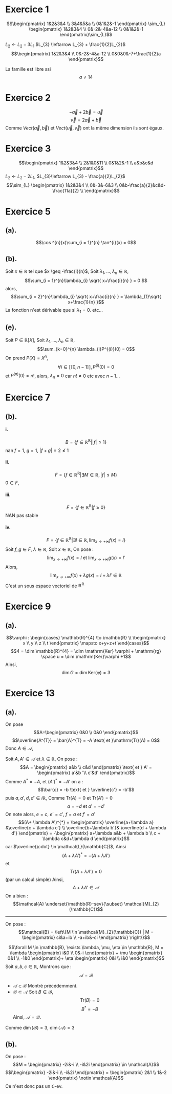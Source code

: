 # Exercice 1
$$\begin{pmatrix}
1&2&3&4 \\
3&4&5&a \\
0&1&2&-1
\end{pmatrix} \sim_{L} \begin{pmatrix}
1&2&3&4 \\
0&-2&-4&a-12 \\
0&1&2&-1
\end{pmatrix}\sim_{L}$$

$L_{2}\leftarrow L_{2} -3L_{1}$
$L_{3} \leftarrow L_{3} + \frac{1}{2}L_{2}$
$$\begin{pmatrix}
1&2&3&4 \\
0&-2&-4&a-12 \\
0&0&0&-7+\frac{1}{2}a
\end{pmatrix}$$

La famille est libre ssi
$$a \neq 14$$

# Exercice 2
$$-\vec{a} + 2\vec{b} = \vec{u}$$
$$\vec{v} = 2\vec{a} + \vec{b}$$
Comme $Vect(\vec{a}, \vec{b})$ et $Vect(\vec{u}, \vec{v})$ ont la même dimension ils sont égaux.

# Exercice 3
$$\begin{pmatrix}
1&2&3&4 \\
2&1&0&11 \\
0&1&2&-1 \\
a&b&c&d
\end{pmatrix}$$
$L_{2} \leftarrow L_{2} - 2L_{1}$, $L_{3}\leftarrow L_{3} - \frac{a}{2}L_{2}$
$$\sim_{L} \begin{pmatrix}
1&2&3&4 \\
0&-3&-6&3 \\
0&b-\frac{a}{2}&c&d-\frac{11a}{2} \\
\end{pmatrix}$$

# Exercice 5
## (a).
$$\cos ^{n}(x)\sum_{i = 1}^{n} \tan^{i}(x) = 0$$

## (b).
Soit $x \in \mathbb{R}$ tel que $x \geq -\frac{i}{n}$, 
Soit $\lambda_{1}, \dots, \lambda_{n} \in \mathbb{R}$, 
$$\sum_{i = 1}^{n}\lambda_{i} \sqrt{ x+\frac{i}{n} } = 0 $$
alors, 
$$\sum_{i = 2}^{n}\lambda_{i} \sqrt{ x+\frac{i}{n} } = \lambda_{1}\sqrt{ x+\frac{1}{n} }$$
La fonction n'est dérivable que si $\lambda_{1} = 0$. 
etc...

## (e).
Soit $P \in \mathbb{R}[X]$, 
Soit $\lambda_{1}, \dots, \lambda_{n} \in \mathbb{R}$, 
$$\sum_{k=0}^{n} \lambda_{i}P^{(i)}(0) = 0$$
On prend $P(X)= X^{n}$, 
$$\forall i \in [\![0, n-1]\!], P^{(i)}(0) = 0$$
et $P^{(n)}(0) = n!$, alors, $\lambda_{n} = 0$ car $n! \neq 0$
etc avec $n-1$...

# Exercice 7
## (b). 
#### i.
$$B = \{ f \in \mathbb{R}^{\mathbb{R}} | \left| f\right|\leq 1 \}$$
nan
$f = 1$, $g = 1$, $|f+g| = 2 \nleq 1$

#### ii.
$$F = \{ f \in \mathbb{R}^{\mathbb{R}} | \exists M \in \mathbb{R}, \left| f\right|\leq M \}$$
$0 \in F$, 

#### iii.
$$F = \{ f \in \mathbb{R}^{\mathbb{R}} | f \geq 0 \}$$
NAN pas stable

#### iv.
$$F = \{ f \in \mathbb{R}^{\mathbb{R}} | \exists l \in \mathbb{R}, \lim_{ x \to + \infty }f(x) = l \}$$
Soit $f, g \in F$, $\lambda \in \mathbb{R}$, 
Soit $x \in \mathbb{R}$, 
On pose : 
$$\lim_{ x \to + \infty } f(x) = l \text{ et } \lim_{ x \to + \infty } g (x) = l' $$
Alors, 
$$\lim_{ x \to + \infty } f(x) + \lambda g(x) = l + \lambda l'  \in \mathbb{R}$$
C'est un sous espace vectoriel de $\mathbb{R}^{\mathbb{R}}$

# Exercice 9
## (a). 
$$\varphi : \begin{cases}
\mathbb{R}^{4} \to \mathbb{R} \\
\begin{pmatrix}
x \\
y \\
z \\
t
\end{pmatrix} \mapsto x+y+z+t
\end{cases}$$
$$4 = \dim \mathbb{R}^{4} = \dim \mathrm{Ker} \varphi + \mathrm{rg} \space u = \dim \mathrm{Ker}\varphi +1$$
Ainsi, 
$$\dim G = \dim \mathrm{Ker}(\varphi) = 3$$

# Exercice 13
## (a).
On pose
$$A=\begin{pmatrix}
0&0 \\
0&0
\end{pmatrix}$$
$$\overline{A^{T}} = \bar{A}^{T} = -A \text{ et }\mathrm{Tr}(A) = 0$$
Donc $A \in \mathcal{A}$, 

Soit $A, A' \in \mathcal{A}$ et $\lambda \in \mathbb{R}$, 
On pose : 
$$A = \begin{pmatrix}
a&b \\
c&d
\end{pmatrix} \text{ et } A' =  \begin{pmatrix}
a'&b '\\
c'&d'
\end{pmatrix}$$
Comme $A^{*} = - A$, et $(A')^{*} = - A'$ on a :
$$\bar{c} = -b \text{ et } \overline{c'} = -b'$$
puis $a, a', d, d' \in i\mathbb{R}$,
Comme $\mathrm{Tr}(A) = 0$ et $\mathrm{Tr}(A') = 0$
$$a = -d \text{ et } a' = -d'$$
On note alors, $e = c$, $e' = c'$, $f = a$ et $f' = a'$
$$(A+ \lambda A')^{*} = \begin{pmatrix}
\overline{a+\lambda a} &\overline{c + \lambda c'} \\
\overline{b+\lambda b'}& \overline{d + \lambda d'}
\end{pmatrix} = -\begin{pmatrix}
a+\lambda a&b + \lambda b \\
c + \lambda c&d+\lambda d
\end{pmatrix}$$
car $\overline{\cdot} \in \mathcal{L}(\mathbb{C})$, 
Ainsi
$$(A+\lambda A')^{*} = -(A + \lambda A')$$
et
$$\mathrm{Tr}(A+\lambda A') = 0$$
(par un calcul simple)
Ainsi, 
$$A+ \lambda A' \in \mathcal{A}$$
On a bien : 
$$\mathcal{A} \underset{\mathbb{R}-sev}{\subset} \mathcal{M}_{2}(\mathbb{C})$$
___
On pose : 
$$\mathcal{B} = \left\{M \in \mathcal{M}_{2}(\mathbb{C}) | M = \begin{pmatrix}
ci&a+ib \\
-a+ib&-ci
\end{pmatrix}  \right\}$$

$$\forall M \in \mathbb{B}, \exists \lambda, \mu, \eta \in \mathbb{R}, M = \lambda \begin{pmatrix}
i&0 \\
0&-i
\end{pmatrix} + \mu \begin{pmatrix}
0&1 \\
-1&0
\end{pmatrix}+ \eta \begin{pmatrix}
0&i \\
i&0
\end{pmatrix}$$
Soit $a, b, c \in \mathbb{R}$, 
Montrons que : 
$$\mathcal{A} = \mathcal{B}$$
- $\mathcal{A} \subset \mathcal{B}$
  Montré précédemment. 
- $\mathcal{B} \subset \mathcal{A}$
  Soit $B \in \mathcal{B}$, 
  $$\mathrm{Tr}(B) = 0$$
  $$B^{*} = - B$$
Ainsi, $\mathcal{A} = \mathcal{B}$. 

Comme $\dim(\mathcal{B}) = 3$, $\dim(\mathcal{A}) = 3$



## (b).
On pose : 
$$M = \begin{pmatrix}
-2i&-i \\
-i&2i
\end{pmatrix} \in \mathcal{A}$$
$$i\begin{pmatrix}
-2i&-i \\
-i&2i
\end{pmatrix} = \begin{pmatrix}
2&1 \\
1&-2
\end{pmatrix} \notin \mathcal{A}$$
Ce n'est donc pas un $\mathbb{C}$-ev. 

 